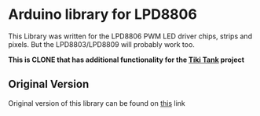 # Arduino library for LPD8806 #
This Library was written for the LPD8806 PWM LED driver chips, strips and pixels.
But the LPD8803/LPD8809 will probably work too.

**This is CLONE that has additional functionality for the [Tiki Tank](http://tikitank.com) project**

## Original Version ##
Original version of this library can be found on [this](https://github.com/adafruit/LPD8806/) link


